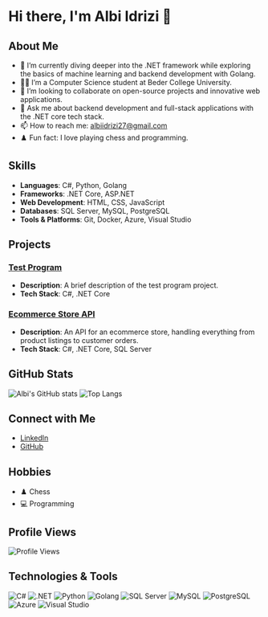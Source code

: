# Hi there, I'm Albi Idrizi 👋

## About Me

- 🌱 I’m currently diving deeper into the .NET framework while exploring the basics of machine learning and backend development with Golang.
- 👨‍🎓 I’m a Computer Science student at Beder College University.
- 👯 I’m looking to collaborate on open-source projects and innovative web applications.
- 💬 Ask me about backend development and full-stack applications with the .NET core tech stack.
- 📫 How to reach me: [albiidrizi27@gmail.com](mailto:albiidrizi27@gmail.com)
- ♟️ Fun fact: I love playing chess and programming.

## Skills

- **Languages**: C#, Python, Golang
- **Frameworks**: .NET Core, ASP.NET
- **Web Development**: HTML, CSS, JavaScript
- **Databases**: SQL Server, MySQL, PostgreSQL
- **Tools & Platforms**: Git, Docker, Azure, Visual Studio

## Projects

### [Test Program](https://github.com/aidrizi23/TestProgram)
- **Description**: A brief description of the test program project.
- **Tech Stack**: C#, .NET Core

### [Ecommerce Store API](https://github.com/aidrizi23/Ecommerce2)
- **Description**: An API for an ecommerce store, handling everything from product listings to customer orders.
- **Tech Stack**: C#, .NET Core, SQL Server

## GitHub Stats

![Albi's GitHub stats](https://github-readme-stats.vercel.app/api?username=aidrizi23&show_icons=true&theme=radical)
![Top Langs](https://github-readme-stats.vercel.app/api/top-langs/?username=aidrizi23&layout=compact&theme=radical)

## Connect with Me

- [LinkedIn](https://www.linkedin.com/in/albi-idrizi-a1b348346/)
- [GitHub](https://github.com/aidrizi23)

## Hobbies

- ♟️ Chess
- 💻 Programming

## Profile Views

![Profile Views](https://komarev.com/ghpvc/?username=aidrizi23&color=blue)

## Technologies & Tools

![C#](https://img.shields.io/badge/-C%23-239120?style=flat-square&logo=c-sharp&logoColor=white)
![.NET](https://img.shields.io/badge/-.NET-512BD4?style=flat-square&logo=.net&logoColor=white)
![Python](https://img.shields.io/badge/-Python-3776AB?style=flat-square&logo=python&logoColor=white)
![Golang](https://img.shields.io/badge/-Golang-00ADD8?style=flat-square&logo=go&logoColor=white)
![SQL Server](https://img.shields.io/badge/-SQL%20Server-CC2927?style=flat-square&logo=microsoft-sql-server&logoColor=white)
![MySQL](https://img.shields.io/badge/-MySQL-4479A1?style=flat-square&logo=mysql&logoColor=white)
![PostgreSQL](https://img.shields.io/badge/-PostgreSQL-336791?style=flat-square&logo=postgresql&logoColor=white)
![Azure](https://img.shields.io/badge/-Azure-0078D4?style=flat-square&logo=microsoft-azure&logoColor=white)
![Visual Studio](https://img.shields.io/badge/-Visual%20Studio-5C2D91?style=flat-square&logo=visual-studio&logoColor=white)

<!--
**aidrizi23/aidrizi23** is a ✨ _special_ ✨ repository because its `README.md` (this file) appears on your GitHub profile.
-->
